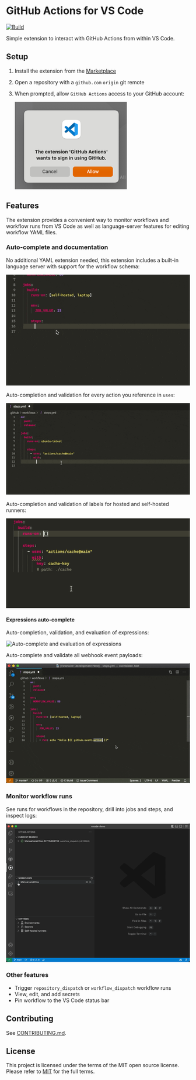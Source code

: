 # GitHub Actions for VS Code

[![Build](https://github.com/github/vscode-github-actions/actions/workflows/build.yml/badge.svg)](https://github.com/github/vscode-github-actions/actions/workflows/build.yml)

Simple extension to interact with GitHub Actions from within VS Code.

## Setup

1. Install the extension from the [Marketplace](https://marketplace.visualstudio.com/items?itemName=github.vscode-github-actions)
2. Open a repository with a `github.com` `origin` git remote
3. When prompted, allow `GitHub Actions` access to your GitHub account:

    ![Sign in via Accounts menu](./media/allow-access.png)

## Features

The extension provides a convenient way to monitor workflows and workflow runs from VS Code as well as language-server features for editing workflow YAML files.

### Auto-complete and documentation

No additional YAML extension needed, this extension includes a built-in language server with support for the workflow schema:

![Workflow auto-complete](./media/workflow-auto-complete.gif)

Auto-completion and validation for every action you reference in `uses`:

![Actions auto-complete](./media/actions-auto-complete.gif)

Auto-completion and validation of labels for hosted and self-hosted runners:

![Auto-complete runner label](./media/runs-on-auto-complete.gif)

#### Expressions auto-complete

Auto-completion, validation, and evaluation of expressions:

![Auto-complete and evaluation of expressions](./media/env-auto-complete.gif)

Auto-complete and validate all webhook event payloads:

![Auto-complete github event expressions](./media/github-auto-complete.gif)

### Monitor workflow runs

See runs for workflows in the repository, drill into jobs and steps, and inspect logs:

![See workflows and runs for the current repository](./media/logs.gif)


### Other features

- Trigger `repository_dispatch` or `workflow_dispatch` workflow runs
- View, edit, and add secrets
- Pin workflow to the VS Code status bar

## Contributing

See [CONTRIBUTING.md](../CONTRIBUTING.md).

## License

This project is licensed under the terms of the MIT open source license. Please refer to [MIT](../LICENSE) for the full terms.